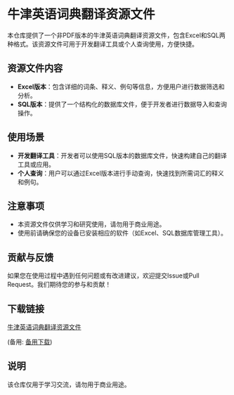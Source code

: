 # 牛津英语词典翻译资源文件

本仓库提供了一个非PDF版本的牛津英语词典翻译资源文件，包含Excel和SQL两种格式。该资源文件可用于开发翻译工具或个人查询使用，方便快捷。

## 资源文件内容

- **Excel版本**：包含详细的词条、释义、例句等信息，方便用户进行数据筛选和分析。
- **SQL版本**：提供了一个结构化的数据库文件，便于开发者进行数据导入和查询操作。

## 使用场景

- **开发翻译工具**：开发者可以使用SQL版本的数据库文件，快速构建自己的翻译工具或应用。
- **个人查询**：用户可以通过Excel版本进行手动查询，快速找到所需词汇的释义和例句。

## 注意事项

- 本资源文件仅供学习和研究使用，请勿用于商业用途。
- 使用前请确保您的设备已安装相应的软件（如Excel、SQL数据库管理工具）。

## 贡献与反馈

如果您在使用过程中遇到任何问题或有改进建议，欢迎提交Issue或Pull Request。我们期待您的参与和贡献！

## 下载链接
[牛津英语词典翻译资源文件](https://pan.quark.cn/s/6d6c381d4d5b) 

(备用: [备用下载](https://pan.baidu.com/s/1-pPQED-AFVp3bbWkFntZXQ?pwd=1234))

## 说明

该仓库仅用于学习交流，请勿用于商业用途。

